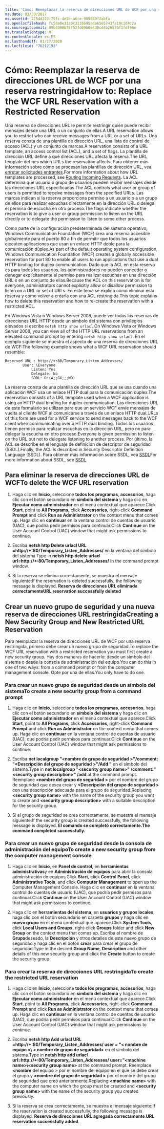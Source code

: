 ```yaml
---
title: 'Cómo: Reemplazar la reserva de direcciones URL de WCF por una reserva restringida'
ms.date: 03/30/2017
ms.assetid: 2754d223-79fc-4e2b-a6ce-989889f2abfa
ms.openlocfilehash: fc50a0e31a0c323b695ada6565743fa19c1d4c2a
ms.sourcegitcommit: 09b4090b78f52fd09b0e430cd4b26576f1fdf96e
ms.translationtype: MT
ms.contentlocale: es-ES
ms.lasthandoff: 01/17/2020
ms.locfileid: "76212193"
---
```

# <a name="how-to-replace-the-wcf-url-reservation-with-a-restricted-reservation"></a><span data-ttu-id="6619e-102">Cómo: Reemplazar la reserva de direcciones URL de WCF por una reserva restringida</span><span class="sxs-lookup"><span data-stu-id="6619e-102">How to: Replace the WCF URL Reservation with a Restricted Reservation</span></span>

<span data-ttu-id="6619e-103">Una reserva de direcciones URL le permite restringir quién puede recibir mensajes desde una URL o un conjunto de ellas.</span><span class="sxs-lookup"><span data-stu-id="6619e-103">A URL reservation allows you to restrict who can receive messages from a URL or a set of URLs.</span></span> <span data-ttu-id="6619e-104">Una reserva consta de una plantilla de dirección URL, una lista de control de acceso (ACL) y un conjunto de marcas.</span><span class="sxs-lookup"><span data-stu-id="6619e-104">A reservation consists of a URL template, an access control list (ACL), and a set of flags.</span></span> <span data-ttu-id="6619e-105">La plantilla de dirección URL define a qué direcciones URL afecta la reserva.</span><span class="sxs-lookup"><span data-stu-id="6619e-105">The URL template defines which URLs the reservation affects.</span></span> <span data-ttu-id="6619e-106">Para obtener más información sobre cómo se procesan las plantillas de dirección URL, vea [enrutar solicitudes entrantes](/windows/win32/http/routing-incoming-requests).</span><span class="sxs-lookup"><span data-stu-id="6619e-106">For more information about how URL templates are processed, see [Routing Incoming Requests](/windows/win32/http/routing-incoming-requests).</span></span> <span data-ttu-id="6619e-107">La ACL determina qué usuario o grupo de usuarios pueden recibir mensajes desde las direcciones URL especificadas.</span><span class="sxs-lookup"><span data-stu-id="6619e-107">The ACL controls what user or group of users is permitted to receive messages from the specified URLs.</span></span> <span data-ttu-id="6619e-108">Las marcas indican si la reserva proporciona permiso a un usuario o a un grupo de ellos para realizar escuchas directamente en la dirección URL o delega el permiso de escucha en otro proceso.</span><span class="sxs-lookup"><span data-stu-id="6619e-108">The flags indicate whether the reservation is to give a user or group permission to listen on the URL directly or to delegate the permission to listen to some other process.</span></span>  
  
 <span data-ttu-id="6619e-109">Como parte de la configuración predeterminada del sistema operativo, Windows Communication Foundation (WCF) crea una reserva accesible globalmente para el puerto 80 a fin de permitir que todos los usuarios ejecuten aplicaciones que usan un enlace HTTP doble para la comunicación dúplex.</span><span class="sxs-lookup"><span data-stu-id="6619e-109">As part of the default operating system configuration, Windows Communication Foundation (WCF) creates a globally accessible reservation for port 80 to enable all users to run applications that use a dual HTTP binding for duplex communication.</span></span> <span data-ttu-id="6619e-110">Dado que la ACL en esta reserva es para todos los usuarios, los administradores no pueden conceder o denegar explícitamente el permiso para realizar escuchas en una dirección URL o en un conjunto de ellas.</span><span class="sxs-lookup"><span data-stu-id="6619e-110">Because the ACL on this reservation is for everyone, administrators cannot explicitly allow or disallow permission to listen on a URL or set of URLs.</span></span> <span data-ttu-id="6619e-111">En este tema se explica cómo eliminar esta reserva y cómo volver a crearla con una ACL restringida.</span><span class="sxs-lookup"><span data-stu-id="6619e-111">This topic explains how to delete this reservation and how to re-create the reservation with a restricted ACL.</span></span>  
  
<span data-ttu-id="6619e-112">En Windows Vista o Windows Server 2008, puede ver todas las reservas de direcciones URL HTTP desde un símbolo del sistema con privilegios elevados si escribe `netsh http show urlacl`.</span><span class="sxs-lookup"><span data-stu-id="6619e-112">On Windows Vista or Windows Server 2008, you can view all of the HTTP URL reservations from an elevated command prompt by entering `netsh http show urlacl`.</span></span> <span data-ttu-id="6619e-113">En el ejemplo siguiente se muestra el aspecto de una reserva de direcciones URL de WCF:</span><span class="sxs-lookup"><span data-stu-id="6619e-113">The following example shows what a WCF URL reservation should resemble:</span></span>

```
Reserved URL : http://+:80/Temporary_Listen_Addresses/  
        User: \Everyone  
            Listen: Yes  
            Delegate: No  
            SDDL: D:(A;;GX;;;WD)  
```

 <span data-ttu-id="6619e-114">La reserva consta de una plantilla de dirección URL que se usa cuando una aplicación WCF usa un enlace HTTP dual para la comunicación dúplex.</span><span class="sxs-lookup"><span data-stu-id="6619e-114">The reservation consists of a URL template used when a WCF application is using an HTTP dual binding for duplex communication.</span></span> <span data-ttu-id="6619e-115">Las direcciones URL de este formulario se utilizan para que un servicio WCF envíe mensajes de vuelta al cliente WCF al comunicarse a través de un enlace HTTP dual.</span><span class="sxs-lookup"><span data-stu-id="6619e-115">URLs of this form are used for a WCF service to send messages back to the WCF client when communicating over a HTTP dual binding.</span></span> <span data-ttu-id="6619e-116">Todos los usuarios tienen permiso para realizar escuchas en la dirección URL, pero no para delegar la escucha en otro proceso.</span><span class="sxs-lookup"><span data-stu-id="6619e-116">Everyone is given permission to listen on the URL but not to delegate listening to another process.</span></span> <span data-ttu-id="6619e-117">Por último, la ACL se describe en el lenguaje de definición de descriptor de seguridad (SSDL).</span><span class="sxs-lookup"><span data-stu-id="6619e-117">Finally, the ACL is described in Security Descriptor Definition Language (SSDL).</span></span> <span data-ttu-id="6619e-118">Para obtener más información sobre SSDL, vea [SSDL](/windows/win32/secauthz/security-descriptor-definition-language)</span><span class="sxs-lookup"><span data-stu-id="6619e-118">For more information about SSDL, see [SSDL](/windows/win32/secauthz/security-descriptor-definition-language)</span></span>  
  
## <a name="to-delete-the-wcf-url-reservation"></a><span data-ttu-id="6619e-119">Para eliminar la reserva de direcciones URL de WCF</span><span class="sxs-lookup"><span data-stu-id="6619e-119">To delete the WCF URL reservation</span></span>  
  
1. <span data-ttu-id="6619e-120">Haga clic en **Inicio**, seleccione **todos los programas**, **accesorios**, haga clic con el botón secundario en **símbolo del sistema** y haga clic en **Ejecutar como administrador** en el menú contextual que aparece.</span><span class="sxs-lookup"><span data-stu-id="6619e-120">Click **Start**, point to **All Programs**, click **Accessories**, right-click **Command Prompt** and click **Run as Administrator** on the context menu that comes up.</span></span> <span data-ttu-id="6619e-121">Haga clic en **continuar** en la ventana control de cuentas de usuario (UAC), que podría pedir permisos para continuar.</span><span class="sxs-lookup"><span data-stu-id="6619e-121">Click **Continue** on the User Account Control (UAC) window that might ask permissions to continue.</span></span>  
  
2. <span data-ttu-id="6619e-122">Escriba **netsh http Delete urlacl URL =http://+:80/Temporary_Listen_Addresses/** en la ventana del símbolo del sistema.</span><span class="sxs-lookup"><span data-stu-id="6619e-122">Type in **netsh http delete urlacl url=http://+:80/Temporary_Listen_Addresses/** in the command prompt window.</span></span>  
  
3. <span data-ttu-id="6619e-123">Si la reserva se elimina correctamente, se muestra el mensaje siguiente:</span><span class="sxs-lookup"><span data-stu-id="6619e-123">If the reservation is deleted successfully, the following message is displayed.</span></span> <span data-ttu-id="6619e-124">**Reserva de direcciones URL eliminada correctamente**</span><span class="sxs-lookup"><span data-stu-id="6619e-124">**URL reservation successfully deleted**</span></span>  
  
## <a name="creating-a-new-security-group-and-new-restricted-url-reservation"></a><span data-ttu-id="6619e-125">Crear un nuevo grupo de seguridad y una nueva reserva de direcciones URL restringida</span><span class="sxs-lookup"><span data-stu-id="6619e-125">Creating a New Security Group and New Restricted URL Reservation</span></span>  
 <span data-ttu-id="6619e-126">Para reemplazar la reserva de direcciones URL de WCF por una reserva restringida, primero debe crear un nuevo grupo de seguridad.</span><span class="sxs-lookup"><span data-stu-id="6619e-126">To replace the WCF URL reservation with a restricted reservation you must first create a new security group.</span></span> <span data-ttu-id="6619e-127">Hay dos maneras de hacerlo: desde un símbolo del sistema o desde la consola de administración del equipo.</span><span class="sxs-lookup"><span data-stu-id="6619e-127">You can do this in one of two ways: from a command prompt or from the computer management console.</span></span> <span data-ttu-id="6619e-128">Opte por una de ellas.</span><span class="sxs-lookup"><span data-stu-id="6619e-128">You only have to do one.</span></span>  
  
### <a name="to-create-a-new-security-group-from-a-command-prompt"></a><span data-ttu-id="6619e-129">Para crear un nuevo grupo de seguridad desde un símbolo del sistema</span><span class="sxs-lookup"><span data-stu-id="6619e-129">To create a new security group from a command prompt</span></span>  
  
1. <span data-ttu-id="6619e-130">Haga clic en **Inicio**, seleccione **todos los programas**, **accesorios**, haga clic con el botón secundario en **símbolo del sistema** y haga clic en **Ejecutar como administrador** en el menú contextual que aparece.</span><span class="sxs-lookup"><span data-stu-id="6619e-130">Click **Start**, point to **All Programs**, click **Accessories**, right-click **Command Prompt** and click **Run as Administrator** on the context menu that comes up.</span></span> <span data-ttu-id="6619e-131">Haga clic en **continuar** en la ventana control de cuentas de usuario (UAC), que podría pedir permisos para continuar.</span><span class="sxs-lookup"><span data-stu-id="6619e-131">Click **Continue** on the User Account Control (UAC) window that might ask permissions to continue.</span></span>  
  
2. <span data-ttu-id="6619e-132">Escriba **net localgroup "\<nombre de grupo de seguridad >"/comment: "\<Descripción del grupo de seguridad >"/Add "** en el símbolo del sistema.</span><span class="sxs-lookup"><span data-stu-id="6619e-132">Type in **net localgroup "\<security group name>" /comment:"\<security group description>" /add** at the command prompt.</span></span> <span data-ttu-id="6619e-133">Reemplace **\<nombre del grupo de seguridad >** por el nombre del grupo de seguridad que desea crear y **\<Descripción del grupo de seguridad >** con una descripción adecuada para el grupo de seguridad.</span><span class="sxs-lookup"><span data-stu-id="6619e-133">Replacing **\<security group name>** with the name of the security group you want to create and **\<security group description>** with a suitable description for the security group.</span></span>  
  
3. <span data-ttu-id="6619e-134">Si el grupo de seguridad se crea correctamente, se muestra el mensaje siguiente:</span><span class="sxs-lookup"><span data-stu-id="6619e-134">If the security group is created successfully, the following message is displayed.</span></span> <span data-ttu-id="6619e-135">**El comando se completó correctamente.**</span><span class="sxs-lookup"><span data-stu-id="6619e-135">**The command completed successfully.**</span></span>  
  
### <a name="to-create-a-new-security-group-from-the-computer-management-console"></a><span data-ttu-id="6619e-136">Para crear un nuevo grupo de seguridad desde la consola de administración del equipo</span><span class="sxs-lookup"><span data-stu-id="6619e-136">To create a new security group from the computer management console</span></span>  
  
1. <span data-ttu-id="6619e-137">Haga clic en **Inicio**, en **Panel de control**, en **herramientas administrativas**y en **Administración de equipos** para abrir la consola administración de equipos.</span><span class="sxs-lookup"><span data-stu-id="6619e-137">Click **Start**, click **Control Panel**, click **Administrative Tools**, and click **Computer Management** to open up the Computer Management Console.</span></span> <span data-ttu-id="6619e-138">Haga clic en **continuar** en la ventana control de cuentas de usuario (UAC), que podría pedir permisos para continuar.</span><span class="sxs-lookup"><span data-stu-id="6619e-138">Click **Continue** on the User Account Control (UAC) window that might ask permissions to continue.</span></span>  
  
2. <span data-ttu-id="6619e-139">Haga clic en **herramientas del sistema**, en **usuarios y grupos locales**, haga clic con el botón secundario en carpeta **grupos** y haga clic en **nuevo grupo** en el menú contextual que aparece.</span><span class="sxs-lookup"><span data-stu-id="6619e-139">Click **System Tools**, click **Local Users and Groups**, right-click **Groups** folder and click **New Group** on the context menu that comes up.</span></span> <span data-ttu-id="6619e-140">Escriba el nombre de **Grupo**deseado, la **Descripción** y otros detalles de este nuevo grupo de seguridad y haga clic en el botón **crear** para crear el grupo de seguridad.</span><span class="sxs-lookup"><span data-stu-id="6619e-140">Type in the desired **Group Name**, **Description** and other details of this new security group and click the **Create** button to create the security group.</span></span>  
  
### <a name="to-create-the-restricted-url-reservation"></a><span data-ttu-id="6619e-141">Para crear la reserva de direcciones URL restringida</span><span class="sxs-lookup"><span data-stu-id="6619e-141">To create the restricted URL reservation</span></span>  
  
1. <span data-ttu-id="6619e-142">Haga clic en **Inicio**, seleccione **todos los programas**, **accesorios**, haga clic con el botón secundario en **símbolo del sistema** y haga clic en **Ejecutar como administrador** en el menú contextual que aparece.</span><span class="sxs-lookup"><span data-stu-id="6619e-142">Click **Start**, point to **All Programs**, click **Accessories**, right-click **Command Prompt** and click **Run as Administrator** on the context menu that comes up.</span></span> <span data-ttu-id="6619e-143">Haga clic en **continuar** en la ventana control de cuentas de usuario (UAC), que podría pedir permisos para continuar.</span><span class="sxs-lookup"><span data-stu-id="6619e-143">Click **Continue** on the User Account Control (UAC) window that might ask permissions to continue.</span></span>  
  
2. <span data-ttu-id="6619e-144">Escriba **netsh http Add urlacl URL =http://+:80/Temporary_Listen_Addresses/ user = "\< nombre de equipo >\\ < nombre de grupo de seguridad\>** en el símbolo del sistema.</span><span class="sxs-lookup"><span data-stu-id="6619e-144">Type in **netsh http add urlacl url=http://+:80/Temporary_Listen_Addresses/ user="\<machine name>\\<security group name\>** at the command prompt.</span></span> <span data-ttu-id="6619e-145">Reemplace **\<nombre** del equipo > por el nombre del equipo en el que se debe crear el grupo y **\<nombre del grupo de seguridad >** por el nombre del grupo de seguridad que creó anteriormente.</span><span class="sxs-lookup"><span data-stu-id="6619e-145">Replacing **\<machine name>** with the computer name on which the group must be created and **\<security group name>** with the name of the security group you created previously.</span></span>  
  
3. <span data-ttu-id="6619e-146">Si la reserva se crea correctamente, se muestra el mensaje siguiente:</span><span class="sxs-lookup"><span data-stu-id="6619e-146">If the reservation is created successfully, the following message is displayed.</span></span> <span data-ttu-id="6619e-147">**Reserva de direcciones URL agregada correctamente**.</span><span class="sxs-lookup"><span data-stu-id="6619e-147">**URL reservation successfully added**.</span></span>
